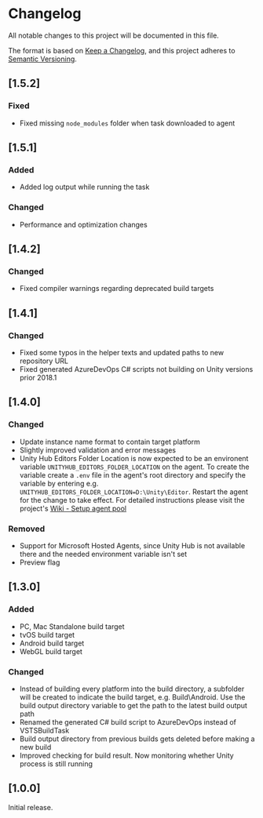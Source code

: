 # Changelog

All notable changes to this project will be documented in this file.

The format is based on [Keep a Changelog](https://keepachangelog.com/en/1.0.0/),
and this project adheres to [Semantic Versioning](https://semver.org/spec/v2.0.0.html).

## [1.5.2]

### Fixed

- Fixed missing `node_modules` folder when task downloaded to agent

## [1.5.1]

### Added

- Added log output while running the task

### Changed

- Performance and optimization changes

## [1.4.2]

### Changed

- Fixed compiler warnings regarding deprecated build targets

## [1.4.1]

### Changed

- Fixed some typos in the helper texts and updated paths to new repository URL
- Fixed generated AzureDevOps C# scripts not building on Unity versions prior 2018.1

## [1.4.0]

### Changed

- Update instance name format to contain target platform
- Slightly improved validation and error messages
- Unity Hub Editors Folder Location is now expected to be an environent variable `UNITYHUB_EDITORS_FOLDER_LOCATION` on the agent. To create the variable create a `.env` file in the agent's root directory and specify the variable by entering e.g. `UNITYHUB_EDITORS_FOLDER_LOCATION=D:\Unity\Editor`. Restart the agent for the change to take effect. For detailed instructions please visit the project's [Wiki - Setup agent pool](https://github.com/Dinomite-Studios/unity-build-task/wiki)

### Removed

- Support for Microsoft Hosted Agents, since Unity Hub is not available there and the needed environment variable isn't set
- Preview flag

## [1.3.0]

### Added

- PC, Mac Standalone build target
- tvOS build target
- Android build target
- WebGL build target

### Changed

- Instead of building every platform into the build directory, a subfolder will be created to indicate the build target, e.g. Build\Android. Use the build output directory variable to get the path to the latest build output path
- Renamed the generated C# build script to AzureDevOps instead of VSTSBuildTask
- Build output directory from previous builds gets deleted before making a new build
- Improved checking for build result. Now monitoring whether Unity process is still running

## [1.0.0]

Initial release.
